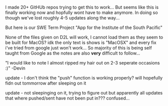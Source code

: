 I made 20+ GitHUb repos trying to get this to work...
But seems like this is finally working now and hopfully wont have to make anymore.
In doing so though we've lost roughly 4-5 updates along the way...

But here is our SWE Term Project "App for the Institute of the South Pacific"

None of the files given on D2L will work, I cannot load them as they seem to be built for MacOS? idk the only text is shows is "MacOSX" and every fix i've tried from google just won't work...
So majority of this is being self taught from Google as the notes are also **very** difficult to follow...

"I would like to note I almost ripped my hair out on 2-3 seperate occasions :)"
    -Devin

update - I don't think the "push" function is working properly? will hopefully fidn out tommorrow after sleeping on it

update - not sleepinging on it, trying to figure out but apparently all updates that where pushed/sent have not been put in??? confused...
